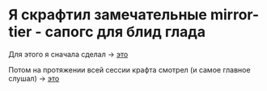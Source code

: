 
# Я скрафтил замечательные mirror-tier - сапогс для блид глада

Для этого я сначала сделал -> [это](evolution_manual.md)

Потом на протяжении всей сессии крафта смотрел (и самое главное слушал) -> [это](amogus_lore.md)
